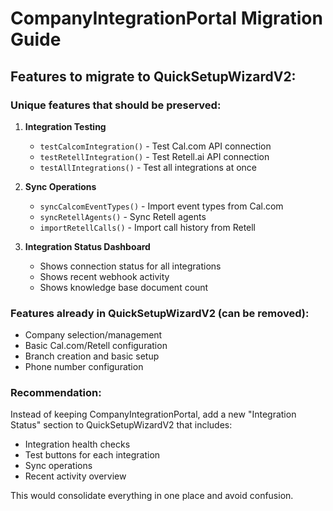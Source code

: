 # CompanyIntegrationPortal Migration Guide

## Features to migrate to QuickSetupWizardV2:

### Unique features that should be preserved:

1. **Integration Testing**
   - `testCalcomIntegration()` - Test Cal.com API connection
   - `testRetellIntegration()` - Test Retell.ai API connection
   - `testAllIntegrations()` - Test all integrations at once

2. **Sync Operations**
   - `syncCalcomEventTypes()` - Import event types from Cal.com
   - `syncRetellAgents()` - Sync Retell agents
   - `importRetellCalls()` - Import call history from Retell

3. **Integration Status Dashboard**
   - Shows connection status for all integrations
   - Shows recent webhook activity
   - Shows knowledge base document count

### Features already in QuickSetupWizardV2 (can be removed):
- Company selection/management
- Basic Cal.com/Retell configuration
- Branch creation and basic setup
- Phone number configuration

### Recommendation:
Instead of keeping CompanyIntegrationPortal, add a new "Integration Status" section to QuickSetupWizardV2 that includes:
- Integration health checks
- Test buttons for each integration
- Sync operations
- Recent activity overview

This would consolidate everything in one place and avoid confusion.